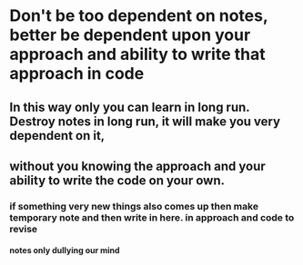 # Don't be too dependent on notes, better be dependent upon your approach and ability to write that approach in code
## In this way only you can learn in long run. Destroy notes in long run, it will make you very dependent on it, 
## without you knowing the approach and your ability to write the code on your own.
### if something very new things also comes up then make temporary note and then write in here. in approach and code to revise
#### notes only dullying our mind